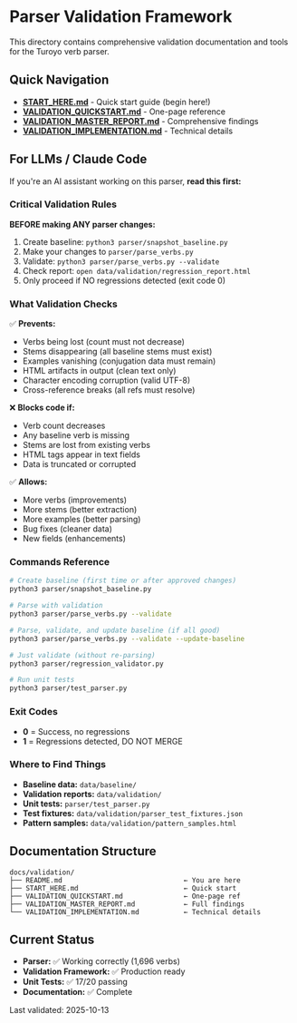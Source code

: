 # Parser Validation Framework

This directory contains comprehensive validation documentation and tools for the Turoyo verb parser.

## Quick Navigation

- **[START_HERE.md](START_HERE.md)** - Quick start guide (begin here!)
- **[VALIDATION_QUICKSTART.md](VALIDATION_QUICKSTART.md)** - One-page reference
- **[VALIDATION_MASTER_REPORT.md](VALIDATION_MASTER_REPORT.md)** - Comprehensive findings
- **[VALIDATION_IMPLEMENTATION.md](VALIDATION_IMPLEMENTATION.md)** - Technical details

## For LLMs / Claude Code

If you're an AI assistant working on this parser, **read this first:**

### Critical Validation Rules

**BEFORE making ANY parser changes:**
1. Create baseline: `python3 parser/snapshot_baseline.py`
2. Make your changes to `parser/parse_verbs.py`
3. Validate: `python3 parser/parse_verbs.py --validate`
4. Check report: `open data/validation/regression_report.html`
5. Only proceed if NO regressions detected (exit code 0)

### What Validation Checks

✅ **Prevents:**
- Verbs being lost (count must not decrease)
- Stems disappearing (all baseline stems must exist)
- Examples vanishing (conjugation data must remain)
- HTML artifacts in output (clean text only)
- Character encoding corruption (valid UTF-8)
- Cross-reference breaks (all refs must resolve)

❌ **Blocks code if:**
- Verb count decreases
- Any baseline verb is missing
- Stems are lost from existing verbs
- HTML tags appear in text fields
- Data is truncated or corrupted

✅ **Allows:**
- More verbs (improvements)
- More stems (better extraction)
- More examples (better parsing)
- Bug fixes (cleaner data)
- New fields (enhancements)

### Commands Reference

```bash
# Create baseline (first time or after approved changes)
python3 parser/snapshot_baseline.py

# Parse with validation
python3 parser/parse_verbs.py --validate

# Parse, validate, and update baseline (if all good)
python3 parser/parse_verbs.py --validate --update-baseline

# Just validate (without re-parsing)
python3 parser/regression_validator.py

# Run unit tests
python3 parser/test_parser.py
```

### Exit Codes

- **0** = Success, no regressions
- **1** = Regressions detected, DO NOT MERGE

### Where to Find Things

- **Baseline data:** `data/baseline/`
- **Validation reports:** `data/validation/`
- **Unit tests:** `parser/test_parser.py`
- **Test fixtures:** `data/validation/parser_test_fixtures.json`
- **Pattern samples:** `data/validation/pattern_samples.html`

## Documentation Structure

```
docs/validation/
├── README.md                              ← You are here
├── START_HERE.md                          ← Quick start
├── VALIDATION_QUICKSTART.md               ← One-page ref
├── VALIDATION_MASTER_REPORT.md            ← Full findings
└── VALIDATION_IMPLEMENTATION.md           ← Technical details
```

## Current Status

- **Parser:** ✅ Working correctly (1,696 verbs)
- **Validation Framework:** ✅ Production ready
- **Unit Tests:** ✅ 17/20 passing
- **Documentation:** ✅ Complete

Last validated: 2025-10-13
